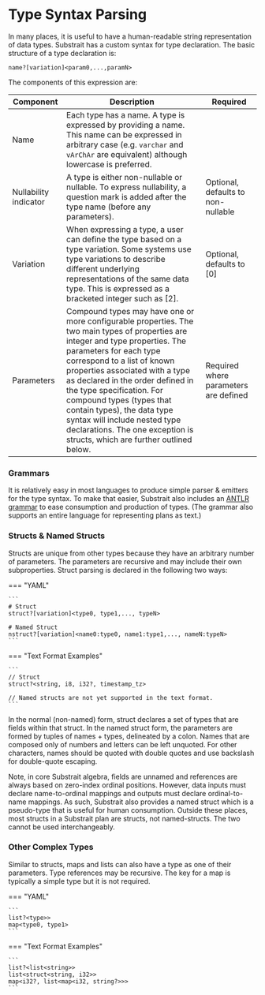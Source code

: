 # Type Syntax Parsing

In many places, it is useful to have a human-readable string representation of data types. Substrait has a custom syntax for type declaration. The basic structure of a type declaration is:

```
name?[variation]<param0,...,paramN>
```

The components of this expression are:

| Component              | Description                                                  | Required                              |
| ---------------------- | ------------------------------------------------------------ | ------------------------------------- |
| Name                   | Each type has a name. A type is expressed by providing a name. This name can be expressed in arbitrary case (e.g. `varchar` and `vArChAr` are equivalent) although lowercase is preferred. |                                       |
| Nullability indicator  | A type is either non-nullable or nullable. To express nullability, a question mark is added after the type name (before any parameters). | Optional, defaults to non-nullable    |
| Variation              | When expressing a type, a user can define the type based on a type variation. Some systems use type variations to describe different underlying representations of the same data type. This is expressed as a bracketed integer such as [2]. | Optional, defaults to [0]             |
| Parameters             | Compound types may have one or more configurable properties. The two main types of properties are integer and type properties. The parameters for each type correspond to a list of known properties associated with a type as declared in the order defined in the type specification. For compound types (types that contain types), the data type syntax will include nested type declarations. The one exception is structs, which are further outlined below. | Required where parameters are defined |

### Grammars

It is relatively easy in most languages to produce simple parser & emitters for the type syntax. To make that easier, Substrait also includes an [ANTLR grammar](https://github.com/substrait-io/substrait-cpp/blob/main/src/substrait/textplan/parser/grammar/SubstraitPlanParser.g4#L108) to ease consumption and production of types.  (The grammar also supports an entire language for representing plans as text.)

### Structs & Named Structs

Structs are unique from other types because they have an arbitrary number of parameters. The parameters are recursive and may include their own subproperties. Struct parsing is declared in the following two ways:

=== "YAML"

    ```
    # Struct
    struct?[variation]<type0, type1,..., typeN>

    # Named Struct
    nstruct?[variation]<name0:type0, name1:type1,..., nameN:typeN>
    ```

=== "Text Format Examples"

    ```
    // Struct
    struct?<string, i8, i32?, timestamp_tz>

    // Named structs are not yet supported in the text format.
    ```

In the normal (non-named) form, struct declares a set of types that are fields within that struct. In the named struct form, the parameters are formed by tuples of names + types, delineated by a colon. Names that are composed only of numbers and letters can be left unquoted. For other characters, names should be quoted with double quotes and use backslash for double-quote escaping.

Note, in core Substrait algebra, fields are unnamed and references are always based on zero-index ordinal positions. However, data inputs must declare name-to-ordinal mappings and outputs must declare ordinal-to-name mappings. As such, Substrait also provides a named struct which is a pseudo-type that is useful for human consumption. Outside these places, most structs in a Substrait plan are structs, not named-structs. The two cannot be used interchangeably.

### Other Complex Types

Similar to structs, maps and lists can also have a type as one of their parameters. Type references may be recursive. The key for a map is typically a simple type but it is not required.


=== "YAML"

    ```
    list?<type>>
    map<type0, type1>
    ```

=== "Text Format Examples"

    ```
    list?<list<string>>
    list<struct<string, i32>>
    map<i32?, list<map<i32, string?>>>
    ```
